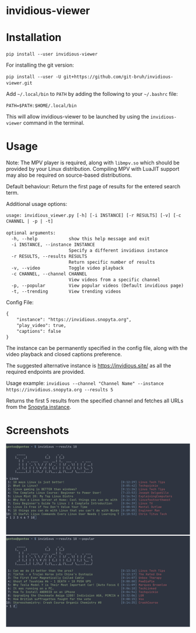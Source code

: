 # invidious-viewer
# Installation
`pip install --user invidious-viewer`

For installing the git version:

`pip install --user -U git+https://github.com/git-bruh/invidious-viewer.git`

Add `~/.local/bin` to `PATH` by adding the following to your `~/.bashrc` file:

`PATH=$PATH:$HOME/.local/bin`

This will allow invidious-viewer to be launched by using the `invidious-viewer` command in the terminal.

# Usage
Note:
The MPV player is required, along with `libmpv.so` which should be provided by your Linux distribution. Compiling MPV with LuaJIT support may also be required on source-based distributions.

Default behaviour:
Return the first page of results for the entered search term.

Additional usage options:
```
usage: invidious_viewer.py [-h] [-i INSTANCE] [-r RESULTS] [-v] [-c CHANNEL | -p | -t]

optional arguments:
  -h, --help            show this help message and exit
  -i INSTANCE, --instance INSTANCE
                        Specify a different invidious instance
  -r RESULTS, --results RESULTS
                        Return specific number of results
  -v, --video           Toggle video playback
  -c CHANNEL, --channel CHANNEL
                        View videos from a specific channel
  -p, --popular         View popular videos (Default invidious page)
  -t, --trending        View trending videos
```

Config File:
```
{
    "instance": "https://invidious.snopyta.org",
    "play_video": true,
    "captions": false
}
```

The instance can be permanently specified in the config file, along with the video playback and closed captions preference.

The suggested alternative instance is https://invidious.site/ as all the required endpoints are provided.

Usage example:
`invidious --channel "Channel Name" --instance https://invidious.snopyta.org --results 5`

Returns the first 5 results from the specified channel and fetches all URLs from the <a href="https://invidious.snopyta.org/">Snopyta instance</a>.

# Screenshots
![Screenshot](https://raw.githubusercontent.com/git-bruh/invidious-viewer/master/screenshots/Search.png)
![Screenshot](https://raw.githubusercontent.com/git-bruh/invidious-viewer/master/screenshots/Popular.png)
